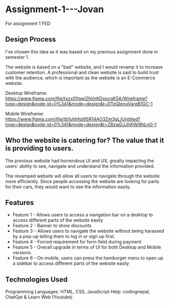 # Assignment-1---Jovan

For assignment 1 FED

## Design Process

I've chosen this idea as it was based on my previous assignment done in semester 1.

The website is based on a "bad" website, and I would revamp it to increase customer retention. A professional and clean website is said to build trust with the audience, which is important as the website is an E-Commerce website. 

Desktop Wireframe: https://www.figma.com/file/txzx0YqwlZhVnKDxocgK5A/Wireframe?type=design&node-id=0%3A1&mode=design&t=DTqQlenoVareB1GC-1

Mobile Wireframe: https://www.figma.com/file/tb1uhhfqI9SR14AO3Zm3gL/Untitled?type=design&node-id=0%3A1&mode=design&t=ZBzwDJJhKWI9hLnO-1

## Who the website is catering for? The value that it is providing to users.

The previous website had horrendous UI and UX, greatly impacting the users' ability to see, navigate and understand the information provided. 

The revamped website will allow all users to navigate through the website more efficiently. Since people accessing the website are looking for parts for their cars, they would want to see the information easily.

## Features

- Feature 1 - Allows users to access a navigation bar on a desktop to access different parts of the website easily
- Feature 2 - Banner to show discounts
- Feature 3 - Allows users to navigate the website without being harassed by a pop-up telling them to log in or sign up first.
- Feature 4 - Forced requirement for form field during payment
- Feature 5 - Overall upgrade in terms of UI for both Desktop and Mobile versions.
- Feature 6 - On mobile, users can press the hamburger menu to open up a sidebar to access different parts of the website easily

## Technologies Used

Programming Languages: HTML, CSS, JavaScript
Help: codingnepal, ChatGpt & Learn Web (Youtube)
